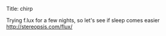 Title: chirp

Trying f.lux for a few nights, so let's see if sleep comes easier <a href="http://stereopsis.com/flux/">http://stereopsis.com/flux/</a>
